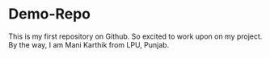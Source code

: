 # Demo-Repo
This is my first repository on Github. So excited to work upon on my project.
<br>
By the way, I am Mani Karthik from LPU, Punjab.
